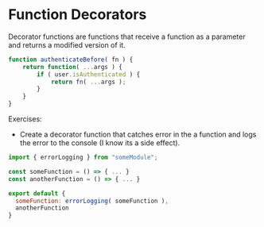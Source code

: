 # Function Decorators

Decorator functions are functions that receive a function as a parameter and returns a modified version of it.

```javascript
function authenticateBefore( fn ) {
    return function( ...args ) {
        if ( user.isAuthenticated ) {
            return fn( ...args );
        }
    }
}
```

Exercises:

* Create a decorator function that catches error in the a function and logs the error to the console (I know its a side effect).

```javascript
import { errorLogging } from "someModule";

const someFunction = () => { ... }
const anotherFunction = () => { ... }

export default {
  someFunction: errorLogging( someFunction ),
  anotherFunction
}
```
